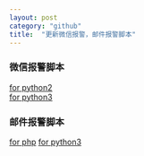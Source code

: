 ```yaml
---
layout: post
category: "github"
title:  "更新微信报警，邮件报警脚本"
---
```


### 微信报警脚本
[for python2](https://github.com/justbio/test/blob/master/weixin_py2.py)  
[for python3](https://github.com/justbio/test/blob/master/weixin_py3.py)    


### 邮件报警脚本
[for php](https://github.com/justbio/test/blob/master/sendmessage_php.sh) 
[for python3](https://github.com/justbio/test/blob/master/sendmail_py3.py)  
